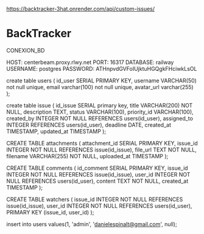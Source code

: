 https://backtracker-3hat.onrender.com/api/custom-issues/

# BackTracker

CONEXION_BD

HOST: centerbeam.proxy.rlwy.net
PORT: 16317
DATABASE: railway
USERNAME: postgres
PASSWORD: ATHnpvdGVFoIUjktuHGQgkFHciwkLsOL

create table users (
	id_user SERIAL PRIMARY KEY,
	username VARCHAR(50) not null unique,
	email varchar(100) not null unique,
	avatar_url varchar(255)
);

create table issue (
	id_issue SERIAL primary key,
	title VARCHAR(200) NOT NULL,
    description TEXT,
    status VARCHAR(100),
    priority_id VARCHAR(100),
    created_by INTEGER NOT NULL REFERENCES users(id_user),
    assigned_to INTEGER REFERENCES users(id_user),
    deadline DATE,
    created_at TIMESTAMP,
    updated_at TIMESTAMP
);

CREATE TABLE attachments (
    attachment_id SERIAL PRIMARY KEY,
    issue_id INTEGER NOT NULL REFERENCES issue(id_issue),
    file_url TEXT NOT NULL,
    filename VARCHAR(255) NOT NULL,
    uploaded_at TIMESTAMP
);

CREATE TABLE comments (
    id_comment SERIAL PRIMARY KEY,
    issue_id INTEGER NOT NULL REFERENCES issue(id_issue),
    user_id INTEGER NOT NULL REFERENCES users(id_user),
    content TEXT NOT NULL,
    created_at TIMESTAMP 
);

CREATE TABLE watchers (
    issue_id INTEGER NOT NULL REFERENCES issue(id_issue),
    user_id INTEGER NOT NULL REFERENCES users(id_user),
    PRIMARY KEY (issue_id, user_id)
);

insert into users values(1, 'admin', 'danielespinalt@gmail.com', null);


